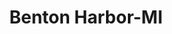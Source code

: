 ---
title: Benton Harbor-MI
slug: benton-harbor-mi
f_state:
- cms/state/michigan.md
f_locations:
- cms/payday-loan/advance-america-2851.md
- cms/payday-loan/allied-cash-advance-4023.md
- cms/payday-loan/approved-cash-advance-4736.md
- cms/payday-loan/cash-store-8661.md
- cms/payday-loan/check-go-10076.md
- cms/payday-loan/check-into-cash-12838.md
- cms/payday-loan/crusader-cash-advance-15556.md
- cms/payday-loan/downtown-service-16168.md
- cms/payday-loan/quick-cash-of-michigan-llc-25206.md
- cms/payday-loan/quick-cash-of-michigan-llc-25207.md
- cms/payday-loan/xtra-cash-28923.md
- cms/payday-loan/xtra-cash-28924.md
updated-on: '2024-05-30T13:41:28.615Z'
created-on: '2024-05-30T13:41:28.615Z'
published-on: '2024-05-30T13:54:32.469Z'
f_city: Benton Harbor
layout: '[city].html'
tags: city
---
